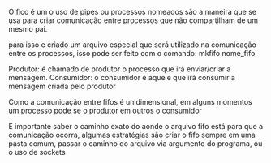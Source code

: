 O fico é um o uso de pipes ou processos nomeados são a maneira que se usa para criar comunicação entre processos que não compartilham de um mesmo pai.

para isso e criado um arquivo especial que será utilizado na comunicação entre os processos, isso pode ser feito com o comando: mkfifo nome_fifo

Produtor: é chamado de produtor o processo que irá enviar/criar a mensagem.
Consumidor: o consumidor é aquele que irá consumir a mensagem criada pelo produtor

Como a comunicação entre fifos é unidimensional, em alguns momentos um processo pode se o produtor em outros o consumidor

É importante saber o caminho exato do aonde o arquivo fifo está para que a comunicação ocorra, algumas estratégias são criar o fifo sempre em uma pasta comum, passar o caminho do arquivo via argumento do programa, ou o uso de sockets